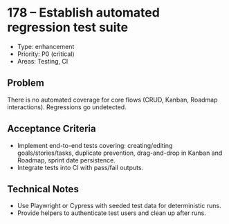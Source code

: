 # 178 – Establish automated regression test suite

- Type: enhancement
- Priority: P0 (critical)
- Areas: Testing, CI

## Problem
There is no automated coverage for core flows (CRUD, Kanban, Roadmap interactions). Regressions go undetected.

## Acceptance Criteria
- Implement end-to-end tests covering: creating/editing goals/stories/tasks, duplicate prevention, drag-and-drop in Kanban and Roadmap, sprint date persistence.
- Integrate tests into CI with pass/fail outputs.

## Technical Notes
- Use Playwright or Cypress with seeded test data for deterministic runs.
- Provide helpers to authenticate test users and clean up after runs.
